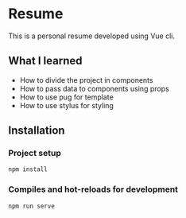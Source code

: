 # Resume

This is a personal resume developed using Vue cli.

## What I learned

- How to divide the project in components
- How to pass data to components using props
- How to use pug for template
- How to use stylus for styling

## Installation

### Project setup
```
npm install
```

### Compiles and hot-reloads for development
```
npm run serve
```

